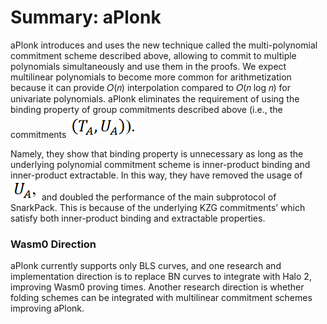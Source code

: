 # Summary: aPlonk

aPlonk introduces and uses the new technique called the multi-polynomial commitment scheme described above, allowing to commit to multiple polynomials simultaneously and use them in the proofs. We expect multilinear polynomials to become more common for arithmetization because it can provide 𝑂(𝑛) interpolation compared to 𝑂(𝑛 log 𝑛) for univariate polynomials. aPlonk eliminates the requirement of using the binding property of group commitments described above (i.e., the commitments <img src="../../.gitbook/assets/image (44).png" alt="" data-size="line">&#x20;

Namely, they show that binding property is unnecessary as long as the underlying polynomial commitment scheme is inner-product binding and inner-product extractable. In this way, they have removed the usage of <img src="../../.gitbook/assets/image (23).png" alt="" data-size="line"> and doubled the performance of the main subprotocol of SnarkPack. This is because of the underlying KZG commitments’ which satisfy both inner-product binding and extractable properties.

### Wasm0 Direction

aPlonk currently supports only BLS curves, and one research and implementation direction is to replace BN curves to integrate with Halo 2, improving Wasm0 proving times. Another research direction is whether folding schemes can be integrated with multilinear commitment schemes improving aPlonk.

